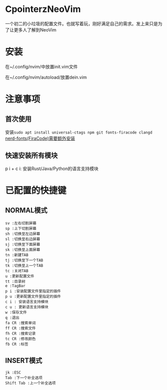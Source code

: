 # CpointerzNeoVim

一个初二的小垃圾的配置文件。也就写着玩，刚好满足自己的需求。发上来只是为了让更多人了解到NeoVim  

# 安装  
在~/.config/nvim/中放置init.vim文件

在~/.config/nvim/autoload/放置dein.vim

# 注意事项  

## 首次使用  
安装```sudo apt install universal-ctags npm git fonts-firacode clangd```  
[nerd-fonts(FiraCode)需要额外安装](https://github.com/ryanoasis/nerd-fonts)  

## 快速安装所有模块  
p i + c i: 安装Rust/Java/Python的语言支持模块  

# 已配置的快捷键

## NORMAL模式  
```
sv :左右切割屏幕  
sp :上下切割屏幕  
sh :切换至左边屏幕  
sl :切换至右边屏幕  
sj :切换至下面屏幕  
sk :切换至上面屏幕  
tn :新建TAB  
tj :切换至下一个TAB  
tk :切换至上一个TAB  
tc :关闭TAB  
u :更新配置文件  
tt :目录树  
e :TagBar  
p i :安装配置文件里指定的插件  
p u :更新配置文件里指定的插件  
c i : 安装语言支持模块  
c u : 更新语言支持模块  
w :保存文件  
q :退出  
fa CR :搜索单词  
ff CR :搜索文件  
fh CR :搜索记录  
tc CR :修改颜色  
fb CR :标签  
```  
## INSERT模式
```  
jk :ESC  
Tab :下一个补全选项  
Shift Tab :上一个补全选项
```
